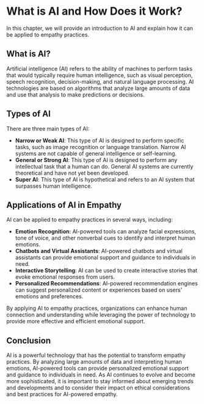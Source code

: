 # What is AI and How Does it Work?

In this chapter, we will provide an introduction to AI and explain how it can be applied to empathy practices.

What is AI?
-----------

Artificial intelligence (AI) refers to the ability of machines to perform tasks that would typically require human intelligence, such as visual perception, speech recognition, decision-making, and natural language processing. AI technologies are based on algorithms that analyze large amounts of data and use that analysis to make predictions or decisions.

Types of AI
-----------

There are three main types of AI:

* **Narrow or Weak AI**: This type of AI is designed to perform specific tasks, such as image recognition or language translation. Narrow AI systems are not capable of general intelligence or self-learning.
* **General or Strong AI**: This type of AI is designed to perform any intellectual task that a human can do. General AI systems are currently theoretical and have not yet been developed.
* **Super AI**: This type of AI is hypothetical and refers to an AI system that surpasses human intelligence.

Applications of AI in Empathy
-----------------------------

AI can be applied to empathy practices in several ways, including:

* **Emotion Recognition**: AI-powered tools can analyze facial expressions, tone of voice, and other nonverbal cues to identify and interpret human emotions.
* **Chatbots and Virtual Assistants**: AI-powered chatbots and virtual assistants can provide emotional support and guidance to individuals in need.
* **Interactive Storytelling**: AI can be used to create interactive stories that evoke emotional responses from users.
* **Personalized Recommendations**: AI-powered recommendation engines can suggest personalized content or experiences based on users' emotions and preferences.

By applying AI to empathy practices, organizations can enhance human connection and understanding while leveraging the power of technology to provide more effective and efficient emotional support.

Conclusion
----------

AI is a powerful technology that has the potential to transform empathy practices. By analyzing large amounts of data and interpreting human emotions, AI-powered tools can provide personalized emotional support and guidance to individuals in need. As AI continues to evolve and become more sophisticated, it is important to stay informed about emerging trends and developments and to consider their impact on ethical considerations and best practices for AI-powered empathy.
